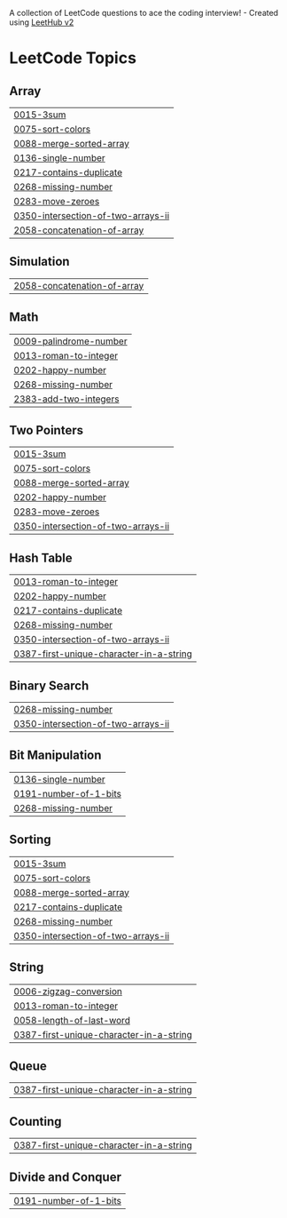 A collection of LeetCode questions to ace the coding interview! - Created using [LeetHub v2](https://github.com/arunbhardwaj/LeetHub-2.0)
<!---LeetCode Topics Start-->
# LeetCode Topics
## Array
|  |
| ------- |
| [0015-3sum](https://github.com/Keerthig24/leetcode/tree/master/0015-3sum) |
| [0075-sort-colors](https://github.com/Keerthig24/leetcode/tree/master/0075-sort-colors) |
| [0088-merge-sorted-array](https://github.com/Keerthig24/leetcode/tree/master/0088-merge-sorted-array) |
| [0136-single-number](https://github.com/Keerthig24/leetcode/tree/master/0136-single-number) |
| [0217-contains-duplicate](https://github.com/Keerthig24/leetcode/tree/master/0217-contains-duplicate) |
| [0268-missing-number](https://github.com/Keerthig24/leetcode/tree/master/0268-missing-number) |
| [0283-move-zeroes](https://github.com/Keerthig24/leetcode/tree/master/0283-move-zeroes) |
| [0350-intersection-of-two-arrays-ii](https://github.com/Keerthig24/leetcode/tree/master/0350-intersection-of-two-arrays-ii) |
| [2058-concatenation-of-array](https://github.com/Keerthig24/leetcode/tree/master/2058-concatenation-of-array) |
## Simulation
|  |
| ------- |
| [2058-concatenation-of-array](https://github.com/Keerthig24/leetcode/tree/master/2058-concatenation-of-array) |
## Math
|  |
| ------- |
| [0009-palindrome-number](https://github.com/Keerthig24/leetcode/tree/master/0009-palindrome-number) |
| [0013-roman-to-integer](https://github.com/Keerthig24/leetcode/tree/master/0013-roman-to-integer) |
| [0202-happy-number](https://github.com/Keerthig24/leetcode/tree/master/0202-happy-number) |
| [0268-missing-number](https://github.com/Keerthig24/leetcode/tree/master/0268-missing-number) |
| [2383-add-two-integers](https://github.com/Keerthig24/leetcode/tree/master/2383-add-two-integers) |
## Two Pointers
|  |
| ------- |
| [0015-3sum](https://github.com/Keerthig24/leetcode/tree/master/0015-3sum) |
| [0075-sort-colors](https://github.com/Keerthig24/leetcode/tree/master/0075-sort-colors) |
| [0088-merge-sorted-array](https://github.com/Keerthig24/leetcode/tree/master/0088-merge-sorted-array) |
| [0202-happy-number](https://github.com/Keerthig24/leetcode/tree/master/0202-happy-number) |
| [0283-move-zeroes](https://github.com/Keerthig24/leetcode/tree/master/0283-move-zeroes) |
| [0350-intersection-of-two-arrays-ii](https://github.com/Keerthig24/leetcode/tree/master/0350-intersection-of-two-arrays-ii) |
## Hash Table
|  |
| ------- |
| [0013-roman-to-integer](https://github.com/Keerthig24/leetcode/tree/master/0013-roman-to-integer) |
| [0202-happy-number](https://github.com/Keerthig24/leetcode/tree/master/0202-happy-number) |
| [0217-contains-duplicate](https://github.com/Keerthig24/leetcode/tree/master/0217-contains-duplicate) |
| [0268-missing-number](https://github.com/Keerthig24/leetcode/tree/master/0268-missing-number) |
| [0350-intersection-of-two-arrays-ii](https://github.com/Keerthig24/leetcode/tree/master/0350-intersection-of-two-arrays-ii) |
| [0387-first-unique-character-in-a-string](https://github.com/Keerthig24/leetcode/tree/master/0387-first-unique-character-in-a-string) |
## Binary Search
|  |
| ------- |
| [0268-missing-number](https://github.com/Keerthig24/leetcode/tree/master/0268-missing-number) |
| [0350-intersection-of-two-arrays-ii](https://github.com/Keerthig24/leetcode/tree/master/0350-intersection-of-two-arrays-ii) |
## Bit Manipulation
|  |
| ------- |
| [0136-single-number](https://github.com/Keerthig24/leetcode/tree/master/0136-single-number) |
| [0191-number-of-1-bits](https://github.com/Keerthig24/leetcode/tree/master/0191-number-of-1-bits) |
| [0268-missing-number](https://github.com/Keerthig24/leetcode/tree/master/0268-missing-number) |
## Sorting
|  |
| ------- |
| [0015-3sum](https://github.com/Keerthig24/leetcode/tree/master/0015-3sum) |
| [0075-sort-colors](https://github.com/Keerthig24/leetcode/tree/master/0075-sort-colors) |
| [0088-merge-sorted-array](https://github.com/Keerthig24/leetcode/tree/master/0088-merge-sorted-array) |
| [0217-contains-duplicate](https://github.com/Keerthig24/leetcode/tree/master/0217-contains-duplicate) |
| [0268-missing-number](https://github.com/Keerthig24/leetcode/tree/master/0268-missing-number) |
| [0350-intersection-of-two-arrays-ii](https://github.com/Keerthig24/leetcode/tree/master/0350-intersection-of-two-arrays-ii) |
## String
|  |
| ------- |
| [0006-zigzag-conversion](https://github.com/Keerthig24/leetcode/tree/master/0006-zigzag-conversion) |
| [0013-roman-to-integer](https://github.com/Keerthig24/leetcode/tree/master/0013-roman-to-integer) |
| [0058-length-of-last-word](https://github.com/Keerthig24/leetcode/tree/master/0058-length-of-last-word) |
| [0387-first-unique-character-in-a-string](https://github.com/Keerthig24/leetcode/tree/master/0387-first-unique-character-in-a-string) |
## Queue
|  |
| ------- |
| [0387-first-unique-character-in-a-string](https://github.com/Keerthig24/leetcode/tree/master/0387-first-unique-character-in-a-string) |
## Counting
|  |
| ------- |
| [0387-first-unique-character-in-a-string](https://github.com/Keerthig24/leetcode/tree/master/0387-first-unique-character-in-a-string) |
## Divide and Conquer
|  |
| ------- |
| [0191-number-of-1-bits](https://github.com/Keerthig24/leetcode/tree/master/0191-number-of-1-bits) |
<!---LeetCode Topics End-->